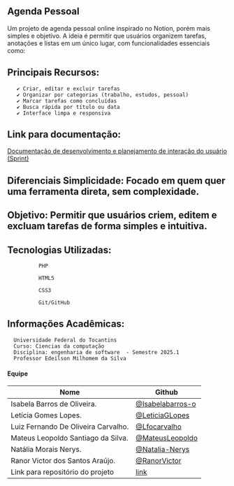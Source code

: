 ## Agenda Pessoal

Um projeto de agenda pessoal online inspirado no Notion, porém mais simples e objetivo. A ideia é permitir que usuários organizem tarefas, anotações e listas em um único lugar, com funcionalidades essenciais como:

## Principais Recursos:

       ✔ Criar, editar e excluir tarefas
       ✔ Organizar por categorias (trabalho, estudos, pessoal)
       ✔ Marcar tarefas como concluídas 
       ✔ Busca rápida por título ou data 
       ✔ Interface limpa e responsiva

## Link para documentação:
       
[Documentação de desenvolvimento e planejamento de interação do usuário (Sprint)](https://docs.google.com/document/d/1qX0wvQ0vWEVjFtDw8QlmkFCg2b9z9PcgonEgZ-skmt0/edit?usp=sharing)

## Diferenciais Simplicidade: Focado em quem quer uma ferramenta direta, sem complexidade.

## Objetivo: Permitir que usuários criem, editem e excluam tarefas de forma simples e intuitiva.

## Tecnologias Utilizadas:

              PHP

              HTML5

              CSS3

              Git/GitHub

## Informações Acadêmicas:

      Universidade Federal do Tocantins 
      Curso: Ciencias da computação 
      Disciplina: engenharia de software  - Semestre 2025.1
      Professor Edeilson Milhomem da Silva

#### Equipe
| Nome | Github |
| ------------------------- | ------------------------------------------ |
| Isabela Barros de Oliveira. | [@Isabelabarros-o](https://github.com/isabelabarros-o) |
| Letícia Gomes Lopes. | [@LeticiaGLopes](https://github.com/LeticiaGLopes-151) |
| Luiz Fernando De Oliveira Carvalho. | [@Lfocarvalho](https://github.com/lfocarvalho) |
| Mateus Leopoldo Santiago da Silva. | [@MateusLeopoldo](https://github.com/MateusLeopoldo) |
| Natália Morais Nerys. | [@Natalia-Nerys](https://github.com/natalia-nerys) |
| Ranor Victor dos Santos Araújo. | [@RanorVictor](https://github.com/ranorvictor) |
| Link para repositório do projeto | [link](https://github.com/lfocarvalho/engenhariadesoftware)
